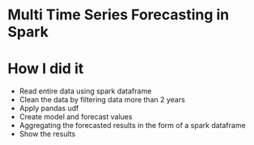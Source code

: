 # Multi Time Series Forecasting in Spark

# How I did it
- Read entire data using spark dataframe
- Clean the data by filtering data more than 2 years
- Apply pandas udf
- Create model and forecast values
- Aggregating the forecasted results in the form of a spark dataframe
- Show the results
